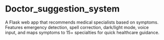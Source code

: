 # Doctor_suggestion_system
A Flask web app that recommends medical specialists based on symptoms. Features emergency detection, spell correction, dark/light mode, voice input, and maps symptoms to 15+ specialties for quick healthcare guidance.
